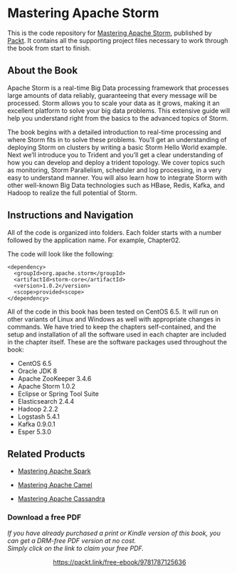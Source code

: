


# Mastering Apache Storm
This is the code repository for [Mastering Apache Storm](https://www.packtpub.com/big-data-and-business-intelligence/mastering-apache-storm?utm_source=github&utm_medium=repository&utm_campaign=9781787125636), published by [Packt](https://www.packtpub.com/?utm_source=github). It contains all the supporting project files necessary to work through the book from start to finish.
## About the Book
Apache Storm is a real-time Big Data processing framework that processes large amounts of data reliably, guaranteeing that every message will be processed. Storm allows you to scale your data as it grows, making it an excellent platform to solve your big data problems. This extensive guide will help you understand right from the basics to the advanced topics of Storm.

The book begins with a detailed introduction to real-time processing and where Storm fits in to solve these problems. You’ll get an understanding of deploying Storm on clusters by writing a basic Storm Hello World example. Next we’ll introduce you to Trident and you’ll get a clear understanding of how you can develop and deploy a trident topology. We cover topics such as monitoring, Storm Parallelism, scheduler and log processing, in a very easy to understand manner. You will also learn how to integrate Storm with other well-known Big Data technologies such as HBase, Redis, Kafka, and Hadoop to realize the full potential of Storm.

## Instructions and Navigation
All of the code is organized into folders. Each folder starts with a number followed by the application name. For example, Chapter02.



The code will look like the following:
```
<dependency>
  <groupId>org.apache.storm</groupId>
  <artifactId>storm-core</artifactId>
  <version>1.0.2</version>
  <scope>provided<scope>
</dependency>
```

All of the code in this book has been tested on CentOS 6.5. It will run on other variants of
Linux and Windows as well with appropriate changes in commands.
We have tried to keep the chapters self-contained, and the setup and installation of all the
software used in each chapter are included in the chapter itself. These are the software
packages used throughout the book:
* CentOS 6.5
* Oracle JDK 8
* Apache ZooKeeper 3.4.6
* Apache Storm 1.0.2
* Eclipse or Spring Tool Suite
* Elasticsearch 2.4.4
* Hadoop 2.2.2
* Logstash 5.4.1
* Kafka 0.9.0.1
* Esper 5.3.0

## Related Products
* [Mastering Apache Spark](https://www.packtpub.com/big-data-and-business-intelligence/mastering-apache-spark?utm_source=github&utm_medium=repository&utm_campaign=9781783987146)

* [Mastering Apache Camel](https://www.packtpub.com/application-development/mastering-apache-camel?utm_source=github&utm_medium=repository&utm_campaign=9781782173151)

* [Mastering Apache Cassandra](https://www.packtpub.com/big-data-and-business-intelligence/mastering-apache-cassandra?utm_source=github&utm_medium=repository&utm_campaign=9781782162681)


### Download a free PDF

 <i>If you have already purchased a print or Kindle version of this book, you can get a DRM-free PDF version at no cost.<br>Simply click on the link to claim your free PDF.</i>
<p align="center"> <a href="https://packt.link/free-ebook/9781787125636">https://packt.link/free-ebook/9781787125636 </a> </p>